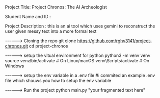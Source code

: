 Project Title: Project Chronos: The AI Archeologist

Student Name and ID : 

Project Description : this is an ai tool which uses gemini to reconstruct the user given messy text into a more formal text 

------> Cloning the repo
git clone https://github.com/rghv3141/project-chronos.git
cd project-chronos

------> setup the vitual environment for python
python3 -m venv venv
source venv/bin/activate   # On Linux/macOS
venv\Scripts\activate      # On Windows

------> setup the env variable in a .env file
#i commited an example .env file which shouws you how to setup the env variable 

------> Run the project
python main.py "your fragmented text here"

